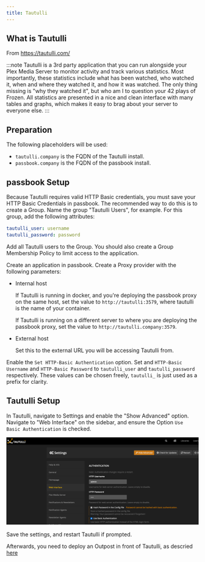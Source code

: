 ```yaml
---
title: Tautulli
---
```


## What is Tautulli

From https://tautulli.com/

:::note
Tautulli is a 3rd party application that you can run alongside your Plex Media Server to monitor activity and track various statistics. Most importantly, these statistics include what has been watched, who watched it, when and where they watched it, and how it was watched. The only thing missing is "why they watched it", but who am I to question your 42 plays of Frozen. All statistics are presented in a nice and clean interface with many tables and graphs, which makes it easy to brag about your server to everyone else.
:::

## Preparation

The following placeholders will be used:

- `tautulli.company` is the FQDN of the Tautulli install.
- `passbook.company` is the FQDN of the passbook install.

## passbook Setup

Because Tautulli requires valid HTTP Basic credentials, you must save your HTTP Basic Credentials in passbook. The recommended way to do this is to create a Group. Name the group "Tautulli Users", for example. For this group, add the following attributes:

```yaml
tautulli_user: username
tautulli_password: password
```

Add all Tautulli users to the Group. You should also create a Group Membership Policy to limit access to the application.

Create an application in passbook. Create a Proxy provider with the following parameters:

- Internal host

    If Tautulli is running in docker, and you're deploying the passbook proxy on the same host, set the value to `http://tautulli:3579`, where tautulli is the name of your container.

    If Tautulli is running on a different server to where you are deploying the passbook proxy, set the value to `http://tautulli.company:3579`.

- External host

    Set this to the external URL you will be accessing Tautulli from.

Enable the `Set HTTP-Basic Authentication` option. Set and `HTTP-Basic Username` and `HTTP-Basic Password` to `tautulli_user` and `tautulli_password` respectively. These values can be chosen freely, `tautulli_` is just used as a prefix for clarity.

## Tautulli Setup

In Tautulli, navigate to Settings and enable the "Show Advanced" option. Navigate to "Web Interface" on the sidebar, and ensure the Option `Use Basic Authentication` is checked.

![](./tautulli.png)

Save the settings, and restart Tautulli if prompted.

Afterwards, you need to deploy an Outpost in front of Tautulli, as descried [here](../sonarr/index.md)
